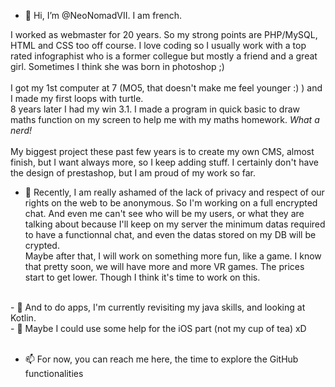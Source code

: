- 👋 Hi, I’m @NeoNomadVII. I am french.

I worked as webmaster for 20 years. So my strong points are PHP/MySQL, HTML and CSS too off course. I love coding so I usually work with a top rated infographist who is a former collegue but mostly a friend and a great girl. Sometimes I think she was born in photoshop ;)<br/><br/>
I got my 1st computer at 7 (MO5, that doesn't make me feel younger :) ) and I made my first loops with turtle.<br/>
8 years later I had my win 3.1. I made a program in quick basic to draw maths function on my screen to help me with my maths homework. <i>What a nerd!</i><br/><br/>
My biggest project these past few years is to create my own CMS, almost finish, but I want always more, so I keep adding stuff. I certainly don't have the design of prestashop, but I am proud of my work so far.

- 👀 Recently, I am really ashamed of the lack of privacy and respect of our rights on the web to be anonymous. So I'm working on a full encrypted chat. And even me can't see who will be my users, or what they are talking about because I'll keep on my server the minimum datas required to have a functionnal chat, and even the datas stored on my DB will be crypted.<br/>
Maybe after that, I will work on something more fun, like a game. I know that pretty soon, we will have more and more VR games. The prices start to get lower. Though I think it's time to work on this.
<br/>
- 🌱 And to do apps, I'm currently revisiting my java skills, and looking at Kotlin.<br/>
- 💞️  Maybe I could use some help for the iOS part (not my cup of tea) xD
<br/><br/>

- 📫 For now, you can reach me here, the time to explore the GitHub functionalities

